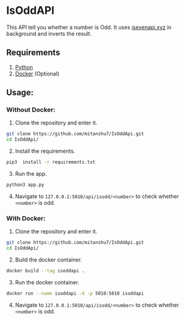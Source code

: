 # IsOddAPI
This API tell you whether a number is Odd. It uses [isevenapi.xyz](https://isevenapi.xyz/) in background and inverts the result.

## Requirements
1. [Python](https://www.python.org/)
2. [Docker](https://www.docker.com/) (Optional)

## Usage:

### Without Docker:

1. Clone the repository and enter it.
```bash
git clone https://github.com/mitanshu7/IsOddApi.git
cd IsOddApi/
```

2. Install the requirements.
```bash
pip3  install -r requirements.txt
```

3. Run the app.
```bash
python3 app.py
```

4. Navigate to `127.0.0.1:5010/api/isodd/<number>` to check whether `<number>` is odd.

### With Docker:

1. Clone the repository and enter it.
```bash
git clone https://github.com/mitanshu7/IsOddApi.git
cd IsOddApi/
```

2. Build the docker container.
```bash
docker build --tag isoddapi .
```

3. Run the docker container.
```bash
docker run --name isoddapi -d -p 5010:5010 isoddapi
```

4. Navigate to `127.0.0.1:5010/api/isodd/<number>` to check whether `<number>` is odd.

